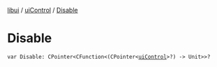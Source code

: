 [libui](../README.md) / [uiControl](README.md) / [Disable](-disable.md)

# Disable

`var Disable: CPointer<CFunction<(CPointer<`[`uiControl`](README.md)`>?) -> Unit>>?`